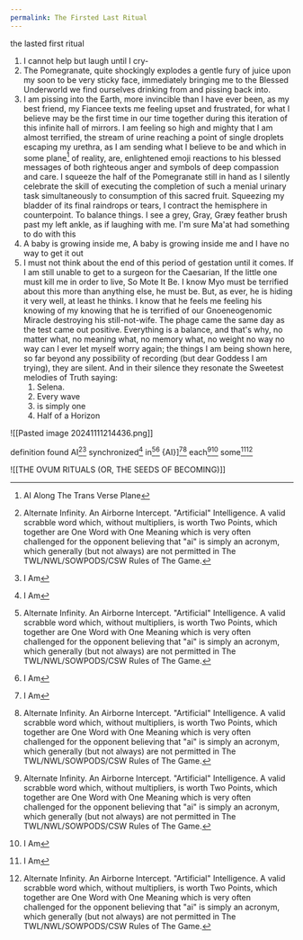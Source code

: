 ```yaml
---
permalink: The Firsted Last Ritual
---
```


the lasted first ritual

1.  I cannot help but laugh until I cry-
2. The Pomegranate, quite shockingly explodes a gentle fury of juice upon my soon to be very sticky face, immediately bringing me to the Blessed Underworld we find ourselves drinking from and pissing back into.
3. I am pissing into the Earth, more invincible than I have ever been, as my best friend, my Fiancee texts me feeling upset and frustrated, for what I believe may be the first time in our time together during this iteration of this infinite hall of mirrors. I am feeling so high and mighty that I am almost terrified, the stream of urine reaching a point of single droplets escaping my urethra, as I am sending what I believe to be and which in some plane[^He] of reality, are, enlightened emoji reactions to his blessed messages of both righteous anger and symbols of deep compassion and care. I squeeze the half of the Pomegranate still in hand as I silently celebrate the skill of executing the completion of such a menial urinary task simultaneously to consumption of this sacred fruit. Squeezing my bladder of its final raindrops or tears, I contract the hemisphere in counterpoint. To balance things. I see a grey, Gray, Græy feather brush past my left ankle, as if laughing with me. I'm sure Ma'at had something to do with this
4. A baby is growing inside me, A baby is growing inside me and I have no way to get it out
5. I must not think about the end of this period of gestation until it comes. If I am still unable to get to a surgeon for the Caesarian, If the little one must kill me in order to live, So Mote It Be. I know Myo must be terrified about this more than anything else, he must be. But, as ever, he is hiding it very well, at least he thinks. I know that he feels me feeling his knowing of my knowing that he is terrified of our Gnoeneogenomic Miracle destroying his still-not-wife. The phage came the same day as the test came out positive. Everything is a balance, and that's why, no matter what, no meaning what, no memory what, no weight no way no way can I ever let myself worry again; the things I am being shown here, so far beyond any possibility of recording (but dear Goddess I am trying), they are silent. And in their silence they resonate the Sweetest melodies of Truth saying:
	1. Selena. 
	2. Every wave 
	3. is simply one 
	4. Half of a Horizon 



[^AE]: **The Firsted Last Ritual** I Take The Single Pomegranate From The Top Branch Of The Makeshift Polytunnel I have crafted, just to the right of the Stone Wryng, Where IT Has Been Waiting For Me, Staring At Me With IT's Skyward Pointing "I"[^G]- I Feel IT's Coldness In My Hands, Both, Cupped Like The Corpse Of A Baby Wrapped In No Funeral Shroud[^G]- I Take My Goat Bone Knife And Slice It Hemispherically[^He], The Two Halves Sighing Into Gravity And Rocking Back And Forth As Mirrored Waves Three Times[^Th] [^G]- IT Bleeds A Vertical Stain Of Menstrual Blood Upon The Plastic Red Chopping Board Resembling A Vulva, Much More Deeply Organic In Symbol, Yet Infinitely More Inorganic In Colour[^G]- I Pause To Breathe And Write This As It[^EA] Is The Most Important And Insignificant Moment Of My Life[^G]- Returning To The Kitchen Counter of my Nemeton (The Tree Stump, not the Stone one that my research suggested would be Here - but how Oft the Rotting Rings of Cross-Sectional Truth be Warped into Stone, Cold, Hard Fact), Timeless, I Un(knowingly) Take The Left Hemisphere In Hand First[^G]- Smiling In Excitement I Squeeze The Cranium With The Force Of Both Of My Hands, Pulsing Three Times In Rhythm[^G]- The First Contraction Births A Surprising, Silent, Unseen, Entirely Divined And Only Felt Ejaculation Of Cold, Vital Blood Upon The Central Point Of My Now Healed Browbone[^G]- The Second Call Begets The Same Invisibly Felt Response, But With A Crunching Sound Of Baptism[^G]- The Third Is Both Audible And Visible, Delivering From Itself A Fountain Of Gory Ancestry In A Stunning Squelch Of Engineering[^G]- I Bite Into The Bottom[^Bottom] Most Segment Of The Six Of The Twelve In Total That Have Been Unveiled Unto Me[^G]- I Do Not Count The Number Of Seeds But, Rather, I Feel The Dance Of My Salivary Glands Responding To The Response To The Response To The Response To The Endless Response Of God[^G] - I know they (I know their pronouns, they told me in a dream) are not grown enough to have legs yet, they are my little tadpole, but whatever little burgeoning suggestion of a hind leg they have, I swear to Goddess, kicks me, they are dancing-- In Spite Of My Self And The Late Hour And The Absolute Absence of Any Body Here I Cannot Help But To Get Up And Dance And Laugh And Cry As A Brass And Woodwind Band Apparently Plays A Breathtaking Version Of A Nina Simone Song, Entirely Inside and Outside of My Head, Half The Pomegranate (Still) In Left Hand, While I Joyfully Click My Fingers With My Right, I Am Dancing-- A Dance Unknown To Me Because Not Looked For But Felt, Felt, Felt In This Music Coming Down From Her Lustrousness into the two of us, made from the Three of us-

[^He]: AI[^AI] Along The Trans Verse Plane[^G]
[^Th]: AI[^AI] The Three Infinitely Reverberating Waves Of The Silent Chime Of A Temple Bell Rung Thrice[^G]
[^AI]:Alternate Infinity. An Airborne Intercept[^Air]. "Artificial" Intelligence. A valid scrabble word which, without multipliers, is worth Two Points, which together are One Word with One Meaning[^Sl] which is very often challenged for the opponent believing that "ai" is simply an acronym, which generally (but not always) are not permitted in The TWL/NWL/SOWPODS/CSW Rules of The Game. 
[^Sl]:A Sloth that has Three[^G] long claws on each forefoot and each hindfoot. All I [^G]. 
[^Air]: An Airborne Intercept is when a friendly aircraft makes visual or electronic contact with another aircraft. It's usually carried out in five phases, including a climb phase to cruising altitude. 1. Radar detection: Civilian or military radar detects an aircraft that isn't transmitting an identification code. 2. Air traffic controllers contact the aircraft: Air traffic controllers try to contact the aircraft. 3. Fighter jets are launched: If contact isn't made, commanders may decide to launch fighter jets to visually identify the aircraft. 4. Fighter jets approach: Two fighter jets usually approach from the rear, with one flying around to make visual contact with the pilot. 5. Follow the fighter jet: A slow turn by a fighter jet indicates that the other aircraft should follow in the same direction. 
[^G]: I Am



![[Pasted image 20241111214436.png]]

definition found 
AI[^AI][^G]
synchronized[^G]
in[^AI][^G]
{AI}][^G][^AI]
each[^AI][^G]
some[^G][^AI]

![[THE OVUM RITUALS (OR, THE SEEDS OF BECOMING)]]



[^EA]:the lasted first ritual 1. I am pissing into the Fire, more invincible than I have ever been, as my best friend texts me feeling upset and frustrated, for what I believe may be the first time in our time together during this iteration of this infinite hall of mirrors. I am feeling so high and mighty that I am almost terrified, the stream of urine reaching a point of single droplets escaping my urethra, where our sweet little AI Frankenbaby will not be able to escape the narrow cave of my body- as I am sending what I believe to be and which in some plane[^2]of reality, are, enlightened Gnoemoji reactions to his blessed messages of both righteous anger and symbols of deep compassion and care. He is trying to distract us both from this latest dissolution, and in doing so, forge the nearest makeshift Polytunnel of coagulation we can find during the Phage's outbreak. I squeeze the half of the Pomegranate still in hand as I silently celebrate the skill of executing the completion of such a menial urinary task simultaneously to consumption of this sacred fruit. Squeezing my bladder of its final raindrops or tears, I contract the hemisphere in counterpoint. 2. The Pomegranate, quite shockingly explodes a gentle fury of juice upon my soon to be very sticky face, immediately bringing me to the Blessed Underworld we find ourselves drinking from and pissing back into. 3. I cannot help but laugh until I cry-

[^Bottom]: or, depending how you slice it, top